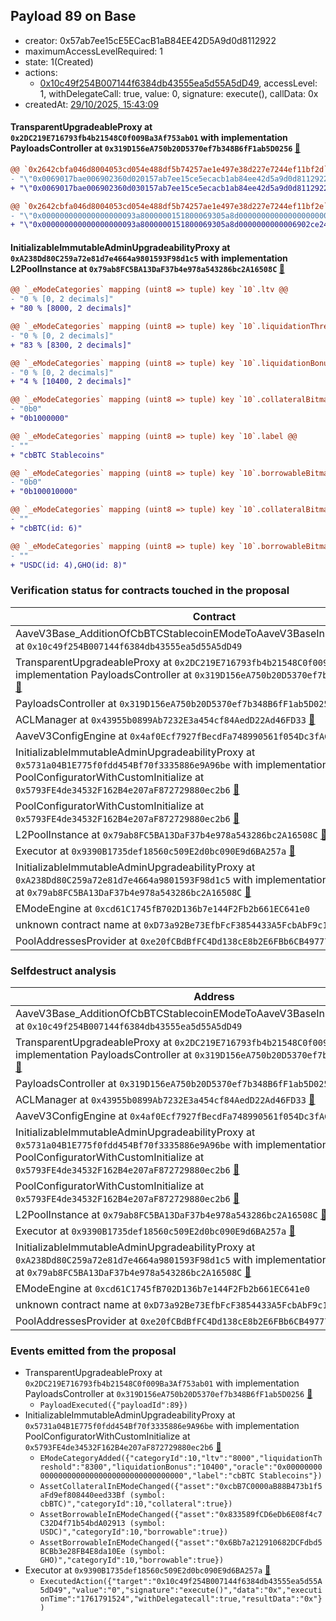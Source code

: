 ## Payload 89 on Base

- creator: 0x57ab7ee15cE5ECacB1aB84EE42D5A9d0d8112922
- maximumAccessLevelRequired: 1
- state: 1(Created)
- actions:
  - [0x10c49f254B007144f6384db43555ea5d55A5dD49](https://basescan.org/address/0x10c49f254B007144f6384db43555ea5d55A5dD49), accessLevel: 1, withDelegateCall: true, value: 0, signature: execute(), callData: 0x
- createdAt: [29/10/2025, 15:43:09](https://basescan.org/tx/0xaf10e8865902efb7c7f3664b3158f0118fd44e34c980a49cfd90e989265cebd8)

#### TransparentUpgradeableProxy at `0x2DC219E716793fb4b21548C0f009Ba3Af753ab01` with implementation PayloadsController at `0x319D156eA750b20D5370ef7b348B6fF1ab5D0256` [:ghost:](https://github.com/bgd-labs/aave-address-book  "GovernanceV3Base.PAYLOADS_CONTROLLER")

```diff
@@ `0x2642cbfa046d8004053cd054e488df5b74257ae1e497e38d227e7244ef11bf2d` raw  @@
- "\"0x0069017bae006902360d020157ab7ee15ce5ecacb1ab84ee42d5a9d0d8112922\""
+ "\"0x0069017bae006902360d030157ab7ee15ce5ecacb1ab84ee42d5a9d0d8112922\""

@@ `0x2642cbfa046d8004053cd054e488df5b74257ae1e497e38d227e7244ef11bf2e` raw  @@
- "\"0x000000000000000000093a8000000151800069305a8d00000000000000000000\""
+ "\"0x000000000000000000093a8000000151800069305a8d0000000000006902ce24\""

```
#### InitializableImmutableAdminUpgradeabilityProxy at `0xA238Dd80C259a72e81d7e4664a9801593F98d1c5` with implementation L2PoolInstance at `0x79ab8FC5BA13DaF37b4e978a543286bc2A16508C` [:ghost:](https://github.com/bgd-labs/aave-address-book  "AaveV3Base.POOL")

```diff
@@ `_eModeCategories` mapping (uint8 => tuple) key `10`.ltv @@
- "0 % [0, 2 decimals]"
+ "80 % [8000, 2 decimals]"

@@ `_eModeCategories` mapping (uint8 => tuple) key `10`.liquidationThreshold @@
- "0 % [0, 2 decimals]"
+ "83 % [8300, 2 decimals]"

@@ `_eModeCategories` mapping (uint8 => tuple) key `10`.liquidationBonus @@
- "0 % [0, 2 decimals]"
+ "4 % [10400, 2 decimals]"

@@ `_eModeCategories` mapping (uint8 => tuple) key `10`.collateralBitmap @@
- "0b0"
+ "0b1000000"

@@ `_eModeCategories` mapping (uint8 => tuple) key `10`.label @@
- ""
+ "cbBTC Stablecoins"

@@ `_eModeCategories` mapping (uint8 => tuple) key `10`.borrowableBitmap @@
- "0b0"
+ "0b100010000"

@@ `_eModeCategories` mapping (uint8 => tuple) key `10`.collateralBitmap_decoded @@
- ""
+ "cbBTC(id: 6)"

@@ `_eModeCategories` mapping (uint8 => tuple) key `10`.borrowableBitmap_decoded @@
- ""
+ "USDC(id: 4),GHO(id: 8)"

```
### Verification status for contracts touched in the proposal

| Contract | Status |
|---------|------------|
| AaveV3Base_AdditionOfCbBTCStablecoinEModeToAaveV3BaseInstance_20251007 at `0x10c49f254B007144f6384db43555ea5d55A5dD49` | Contract |
| TransparentUpgradeableProxy at `0x2DC219E716793fb4b21548C0f009Ba3Af753ab01` with implementation PayloadsController at `0x319D156eA750b20D5370ef7b348B6fF1ab5D0256` [:ghost:](https://github.com/bgd-labs/aave-address-book  "GovernanceV3Base.PAYLOADS_CONTROLLER") | Contract |
| PayloadsController at `0x319D156eA750b20D5370ef7b348B6fF1ab5D0256` | Contract |
| ACLManager at `0x43955b0899Ab7232E3a454cf84AedD22Ad46FD33` [:ghost:](https://github.com/bgd-labs/aave-address-book  "AaveV3Base.ACL_MANAGER") | Contract |
| AaveV3ConfigEngine at `0x4af0Ecf7927fBecdFa748990561f054Dc3fACa71` [:ghost:](https://github.com/bgd-labs/aave-address-book  "AaveV3Base.CONFIG_ENGINE") | Contract |
| InitializableImmutableAdminUpgradeabilityProxy at `0x5731a04B1E775f0fdd454Bf70f3335886e9A96be` with implementation PoolConfiguratorWithCustomInitialize at `0x5793FE4de34532F162B4e207aF872729880ec2b6` [:ghost:](https://github.com/bgd-labs/aave-address-book  "AaveV3Base.POOL_CONFIGURATOR") | Contract |
| PoolConfiguratorWithCustomInitialize at `0x5793FE4de34532F162B4e207aF872729880ec2b6` [:ghost:](https://github.com/bgd-labs/aave-address-book  "AaveV3Base.POOL_CONFIGURATOR_IMPL") | Contract |
| L2PoolInstance at `0x79ab8FC5BA13DaF37b4e978a543286bc2A16508C` [:ghost:](https://github.com/bgd-labs/aave-address-book  "AaveV3Base.POOL_IMPL") | Contract |
| Executor at `0x9390B1735def18560c509E2d0bc090E9d6BA257a` [:ghost:](https://github.com/bgd-labs/aave-address-book  "AaveV3Base.ACL_ADMIN") | Contract |
| InitializableImmutableAdminUpgradeabilityProxy at `0xA238Dd80C259a72e81d7e4664a9801593F98d1c5` with implementation L2PoolInstance at `0x79ab8FC5BA13DaF37b4e978a543286bc2A16508C` [:ghost:](https://github.com/bgd-labs/aave-address-book  "AaveV3Base.POOL") | Contract |
| EModeEngine at `0xcd61C1745fB702D136b7e144F2Fb2b661EC641e0` | Contract |
| unknown contract name at `0xD73a92Be73EfbFcF3854433A5FcbAbF9c1316073` | EOA |
| PoolAddressesProvider at `0xe20fCBdBfFC4Dd138cE8b2E6FBb6CB49777ad64D` [:ghost:](https://github.com/bgd-labs/aave-address-book  "AaveV3Base.POOL_ADDRESSES_PROVIDER") | Contract |

### Selfdestruct analysis

| Address | Result |
|---------|------------|
| AaveV3Base_AdditionOfCbBTCStablecoinEModeToAaveV3BaseInstance_20251007 at `0x10c49f254B007144f6384db43555ea5d55A5dD49` | DelegateCall |
| TransparentUpgradeableProxy at `0x2DC219E716793fb4b21548C0f009Ba3Af753ab01` with implementation PayloadsController at `0x319D156eA750b20D5370ef7b348B6fF1ab5D0256` [:ghost:](https://github.com/bgd-labs/aave-address-book  "GovernanceV3Base.PAYLOADS_CONTROLLER") | DelegateCall |
| PayloadsController at `0x319D156eA750b20D5370ef7b348B6fF1ab5D0256` | Safe |
| ACLManager at `0x43955b0899Ab7232E3a454cf84AedD22Ad46FD33` [:ghost:](https://github.com/bgd-labs/aave-address-book  "AaveV3Base.ACL_MANAGER") | Safe |
| AaveV3ConfigEngine at `0x4af0Ecf7927fBecdFa748990561f054Dc3fACa71` [:ghost:](https://github.com/bgd-labs/aave-address-book  "AaveV3Base.CONFIG_ENGINE") | DelegateCall |
| InitializableImmutableAdminUpgradeabilityProxy at `0x5731a04B1E775f0fdd454Bf70f3335886e9A96be` with implementation PoolConfiguratorWithCustomInitialize at `0x5793FE4de34532F162B4e207aF872729880ec2b6` [:ghost:](https://github.com/bgd-labs/aave-address-book  "AaveV3Base.POOL_CONFIGURATOR") | DelegateCall |
| PoolConfiguratorWithCustomInitialize at `0x5793FE4de34532F162B4e207aF872729880ec2b6` [:ghost:](https://github.com/bgd-labs/aave-address-book  "AaveV3Base.POOL_CONFIGURATOR_IMPL") | DelegateCall |
| L2PoolInstance at `0x79ab8FC5BA13DaF37b4e978a543286bc2A16508C` [:ghost:](https://github.com/bgd-labs/aave-address-book  "AaveV3Base.POOL_IMPL") | DelegateCall |
| Executor at `0x9390B1735def18560c509E2d0bc090E9d6BA257a` [:ghost:](https://github.com/bgd-labs/aave-address-book  "AaveV3Base.ACL_ADMIN") | DelegateCall |
| InitializableImmutableAdminUpgradeabilityProxy at `0xA238Dd80C259a72e81d7e4664a9801593F98d1c5` with implementation L2PoolInstance at `0x79ab8FC5BA13DaF37b4e978a543286bc2A16508C` [:ghost:](https://github.com/bgd-labs/aave-address-book  "AaveV3Base.POOL") | DelegateCall |
| EModeEngine at `0xcd61C1745fB702D136b7e144F2Fb2b661EC641e0` | Safe |
| unknown contract name at `0xD73a92Be73EfbFcF3854433A5FcbAbF9c1316073` | EOA |
| PoolAddressesProvider at `0xe20fCBdBfFC4Dd138cE8b2E6FBb6CB49777ad64D` [:ghost:](https://github.com/bgd-labs/aave-address-book  "AaveV3Base.POOL_ADDRESSES_PROVIDER") | DelegateCall |

### Events emitted from the proposal

- TransparentUpgradeableProxy at `0x2DC219E716793fb4b21548C0f009Ba3Af753ab01` with implementation PayloadsController at `0x319D156eA750b20D5370ef7b348B6fF1ab5D0256` [:ghost:](https://github.com/bgd-labs/aave-address-book  "GovernanceV3Base.PAYLOADS_CONTROLLER")
  - `PayloadExecuted({"payloadId":89})`
- InitializableImmutableAdminUpgradeabilityProxy at `0x5731a04B1E775f0fdd454Bf70f3335886e9A96be` with implementation PoolConfiguratorWithCustomInitialize at `0x5793FE4de34532F162B4e207aF872729880ec2b6` [:ghost:](https://github.com/bgd-labs/aave-address-book  "AaveV3Base.POOL_CONFIGURATOR")
  - `EModeCategoryAdded({"categoryId":10,"ltv":"8000","liquidationThreshold":"8300","liquidationBonus":"10400","oracle":"0x0000000000000000000000000000000000000000","label":"cbBTC Stablecoins"})`
  - `AssetCollateralInEModeChanged({"asset":"0xcbB7C0000aB88B473b1f5aFd9ef808440eed33Bf (symbol: cbBTC)","categoryId":10,"collateral":true})`
  - `AssetBorrowableInEModeChanged({"asset":"0x833589fCD6eDb6E08f4c7C32D4f71b54bdA02913 (symbol: USDC)","categoryId":10,"borrowable":true})`
  - `AssetBorrowableInEModeChanged({"asset":"0x6Bb7a212910682DCFdbd5BCBb3e28FB4E8da10Ee (symbol: GHO)","categoryId":10,"borrowable":true})`
- Executor at `0x9390B1735def18560c509E2d0bc090E9d6BA257a` [:ghost:](https://github.com/bgd-labs/aave-address-book  "AaveV3Base.ACL_ADMIN")
  - `ExecutedAction({"target":"0x10c49f254B007144f6384db43555ea5d55A5dD49","value":"0","signature":"execute()","data":"0x","executionTime":"1761791524","withDelegatecall":true,"resultData":"0x"})`
